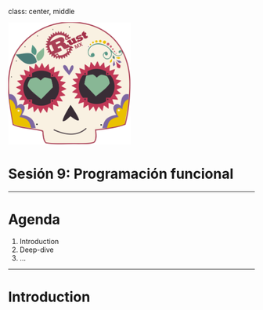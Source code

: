 class: center, middle

<img src="../images/rustmx-logo.svg" alt="RustMX" width="250rem" height="auto">

# Sesión 9: Programación funcional

---

# Agenda

1. Introduction
2. Deep-dive
3. ...

---

# Introduction